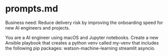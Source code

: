 # prompts.md

Business need: Reduce delivery risk by improving the onboarding speed for new AI engineers and projects.

You are a AI engineer using macOS and Jupyter notebooks. Create a new Ansible playbook that creates a python venv called my-venv that includes the following pip packages: watson-machine-learning streamlit asyncio.
